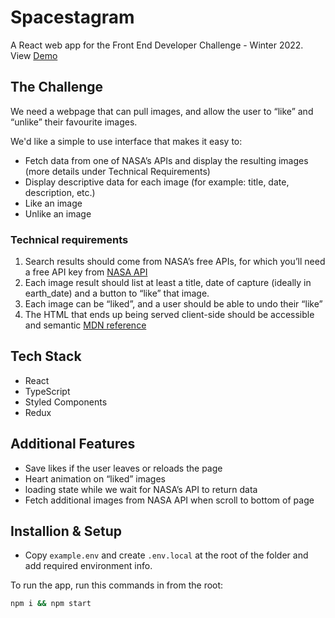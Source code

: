 # Spacestagram

A React web app for the Front End Developer Challenge - Winter 2022. 
View [Demo](https://spacestagram-ph.netlify.app/)

## The Challenge
We need a webpage that can pull images, and allow the user to “like” and “unlike” their favourite images.

We'd like a simple to use interface that makes it easy to:
- Fetch data from one of NASA’s APIs and display the resulting images (more details under Technical Requirements)
- Display descriptive data for each image (for example: title, date, description, etc.)
- Like an image
- Unlike an image

 ### Technical requirements
1. Search results should come from NASA’s free APIs, for which you’ll need a free API key from [NASA API](https://api.nasa.gov)
2. Each image result should list at least a title, date of capture (ideally in earth_date) and a button to “like” that image.
3. Each image can be “liked”, and a user should be able to undo their “like”
4. The HTML that ends up being served client-side should be accessible and semantic [MDN reference](https://developer.mozilla.org/en-US/docs/Learn/Accessibility/HTML)

 ## Tech Stack
* React
* TypeScript
* Styled Components
* Redux

## Additional Features
- Save likes if the user leaves or reloads the page
- Heart animation on “liked” images
- loading state while we wait for NASA’s API to return data
- Fetch additional images from NASA API when scroll to bottom of page

## Installion & Setup
* Copy `example.env` and create `.env.local` at the root of the folder and add required environment info. 

To run the app, run this commands in from the root:
```bash
npm i && npm start
```